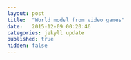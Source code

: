 ```yaml
---
layout: post
title:  "World model from video games"
date:   2015-12-09 00:20:46
categories: jekyll update
published: true
hidden: false
---
```


